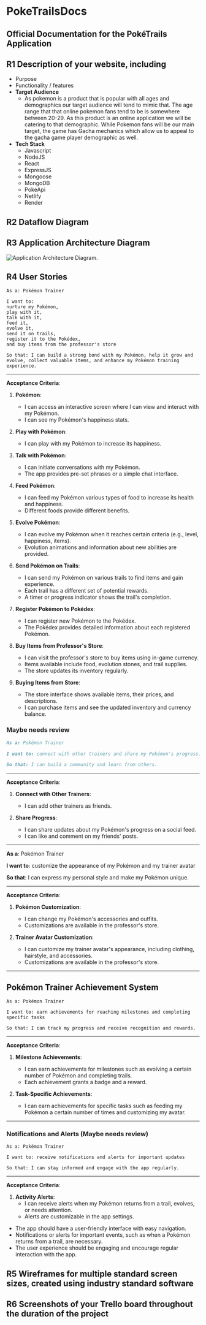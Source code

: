 # PokeTrailsDocs

## Official Documentation for the PokéTrails Application

## R1 Description of your website, including

- Purpose
- Functionality / features
- **Target Audience**
  - As pokemon is a product that is popular with all ages and demographics our target audience will tend to mimic that. The age range that that online pokemon fans tend to be is somewhere between 20-29. As this product is an online application we will be catering to that demographic. While Pokemon fans will be our main target, the game has Gacha mechanics which allow us to appeal to the gacha game player demographic as well.
- **Tech Stack**
  - Javascript
  - NodeJS
  - React
  - ExpressJS
  - Mongoose
  - MongoDB
  - PokeApi
  - Netlify
  - Render

## R2 Dataflow Diagram

## R3 Application Architecture Diagram

![Application Architecture Diagram.](./Images/App%20Architect.jpg)

## R4 User Stories

```
As a: Pokémon Trainer
```

```
I want to:
nurture my Pokémon,
play with it,
talk with it,
feed it,
evolve it,
send it on trails,
register it to the Pokédex,
and buy items from the professor's store
```

```
So that: I can build a strong bond with my Pokémon, help it grow and evolve, collect valuable items, and enhance my Pokémon training experience.
```

---

**Acceptance Criteria**:

1. **Pokémon**:
   - I can access an interactive screen where I can view and interact with my Pokémon.
   - I can see my Pokémon's happiness stats.

2. **Play with Pokémon**:
   - I can play with my Pokémon to increase its happiness.

3. **Talk with Pokémon**:
   - I can initiate conversations with my Pokémon.
   - The app provides pre-set phrases or a simple chat interface.

4. **Feed Pokémon**:
   - I can feed my Pokémon various types of food to increase its health and happiness.
   - Different foods provide different benefits.

5. **Evolve Pokémon**:
   - I can evolve my Pokémon when it reaches certain criteria (e.g., level, happiness, items).
   - Evolution animations and information about new abilities are provided.

6. **Send Pokémon on Trails**:
   - I can send my Pokémon on various trails to find items and gain experience.
   - Each trail has a different set of potential rewards.
   - A timer or progress indicator shows the trail's completion.

7. **Register Pokémon to Pokédex**:
   - I can register new Pokémon to the Pokédex.
   - The Pokédex provides detailed information about each registered Pokémon.

8. **Buy Items from Professor's Store**:
   - I can visit the professor's store to buy items using in-game currency.
   - Items available include food, evolution stones, and trail supplies.
   - The store updates its inventory regularly.

9. **Buying Items from Store**:
   - The store interface shows available items, their prices, and descriptions.
   - I can purchase items and see the updated inventory and currency balance.

### Maybe needs review

```md
As a: Pokémon Trainer
```

```md
I want to: connect with other trainers and share my Pokémon's progress.
```

```md
So that: I can build a community and learn from others.
```

---

**Acceptance Criteria**:

1. **Connect with Other Trainers**:
   - I can add other trainers as friends.

2. **Share Progress**:
   - I can share updates about my Pokémon's progress on a social feed.
   - I can like and comment on my friends' posts.

---

**As a**: Pokémon Trainer

**I want to**: customize the appearance of my Pokémon and my trainer avatar

**So that**: I can express my personal style and make my Pokémon unique.

---

**Acceptance Criteria**:

1. **Pokémon Customization**:
   - I can change my Pokémon's accessories and outfits.
   - Customizations are available in the professor's store.

2. **Trainer Avatar Customization**:
   - I can customize my trainer avatar's appearance, including clothing, hairstyle, and accessories.
   - Customizations are available in the professor's store.

---

## Pokémon Trainer Achievement System

```
As a: Pokémon Trainer
```

```
I want to: earn achievements for reaching milestones and completing specific tasks
```

```
So that: I can track my progress and receive recognition and rewards.
```

---

**Acceptance Criteria**:

1. **Milestone Achievements**:
   - I can earn achievements for milestones such as evolving a certain number of Pokémon and completing trails.
   - Each achievement grants a badge and a reward.

2. **Task-Specific Achievements**:
   - I can earn achievements for specific tasks such as feeding my Pokémon a certain number of times and customizing my avatar.

---

### Notifications and Alerts (Maybe needs review)

```
As a: Pokémon Trainer
```

```
I want to: receive notifications and alerts for important updates
```

```
So that: I can stay informed and engage with the app regularly.
```

---

**Acceptance Criteria**:

1. **Activity Alerts**:
   - I can receive alerts when my Pokémon returns from a trail, evolves, or needs attention.
   - Alerts are customizable in the app settings.

- The app should have a user-friendly interface with easy navigation.
- Notifications or alerts for important events, such as when a Pokémon returns from a trail, are necessary.
- The user experience should be engaging and encourage regular interaction with the app.

## R5 Wireframes for multiple standard screen sizes, created using industry standard software

## R6 Screenshots of your Trello board throughout the duration of the project
